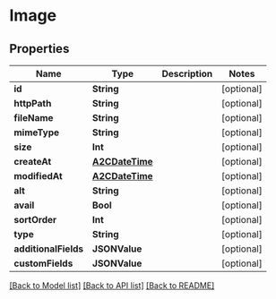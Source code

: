 # Image

## Properties
Name | Type | Description | Notes
------------ | ------------- | ------------- | -------------
**id** | **String** |  | [optional] 
**httpPath** | **String** |  | [optional] 
**fileName** | **String** |  | [optional] 
**mimeType** | **String** |  | [optional] 
**size** | **Int** |  | [optional] 
**createAt** | [**A2CDateTime**](A2CDateTime.md) |  | [optional] 
**modifiedAt** | [**A2CDateTime**](A2CDateTime.md) |  | [optional] 
**alt** | **String** |  | [optional] 
**avail** | **Bool** |  | [optional] 
**sortOrder** | **Int** |  | [optional] 
**type** | **String** |  | [optional] 
**additionalFields** | **JSONValue** |  | [optional] 
**customFields** | **JSONValue** |  | [optional] 

[[Back to Model list]](../README.md#documentation-for-models) [[Back to API list]](../README.md#documentation-for-api-endpoints) [[Back to README]](../README.md)


